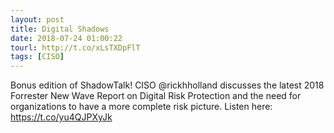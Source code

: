 ```yaml
---
layout: post
title: Digital Shadows
date: 2018-07-24 01:00:22
tourl: http://t.co/xLsTXDpFlT
tags: [CISO]
---
```

Bonus edition of ShadowTalk! CISO @rickhholland discusses the latest 2018 Forrester New Wave Report on Digital Risk Protection and the need for organizations to have a more complete risk picture. Listen here: https://t.co/yu4QJPXyJk